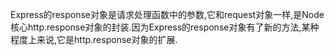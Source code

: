 ﻿
Express的response对象是请求处理函数中的参数,它和request对象一样,是Node核心http.response对象的封装.因为Express的response对象有了新的方法,某种程度上来说,它是http.response对象的扩展.

